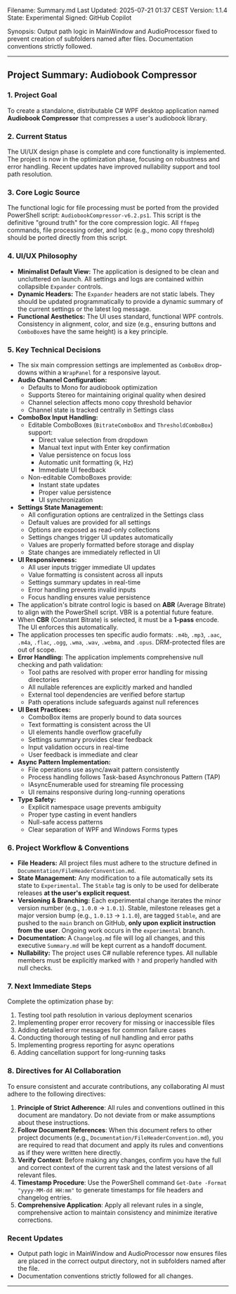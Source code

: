 Filename: Summary.md
Last Updated: 2025-07-21 01:37 CEST
Version: 1.1.4
State: Experimental
Signed: GitHub Copilot

Synopsis:
Output path logic in MainWindow and AudioProcessor fixed to prevent creation of subfolders named after files. Documentation conventions strictly followed.

---

## Project Summary: Audiobook Compressor

### 1. Project Goal
To create a standalone, distributable C# WPF desktop application named **Audiobook Compressor** that compresses a user's audiobook library.

### 2. Current Status
The UI/UX design phase is complete and core functionality is implemented. The project is now in the optimization phase, focusing on robustness and error handling. Recent updates have improved nullability support and tool path resolution.

### 3. Core Logic Source
The functional logic for file processing must be ported from the provided PowerShell script: `AudiobookCompressor-v6.2.ps1`. This script is the definitive "ground truth" for the core compression logic. All `ffmpeg` commands, file processing order, and logic (e.g., mono copy threshold) should be ported directly from this script.

### 4. UI/UX Philosophy
* **Minimalist Default View:** The application is designed to be clean and uncluttered on launch. All settings and logs are contained within collapsible `Expander` controls.
* **Dynamic Headers:** The `Expander` headers are not static labels. They should be updated programmatically to provide a dynamic summary of the current settings or the latest log message.
* **Functional Aesthetics:** The UI uses standard, functional WPF controls. Consistency in alignment, color, and size (e.g., ensuring buttons and `ComboBox`es have the same height) is a key principle.

### 5. Key Technical Decisions
* The six main compression settings are implemented as `ComboBox` drop-downs within a `WrapPanel` for a responsive layout.
* **Audio Channel Configuration:**
    * Defaults to Mono for audiobook optimization
    * Supports Stereo for maintaining original quality when desired
    * Channel selection affects mono copy threshold behavior
    * Channel state is tracked centrally in Settings class
* **ComboBox Input Handling:**
    * Editable ComboBoxes (`BitrateComboBox` and `ThresholdComboBox`) support:
        * Direct value selection from dropdown
        * Manual text input with Enter key confirmation
        * Value persistence on focus loss
        * Automatic unit formatting (k, Hz)
        * Immediate UI feedback
    * Non-editable ComboBoxes provide:
        * Instant state updates
        * Proper value persistence
        * UI synchronization
* **Settings State Management:**
    * All configuration options are centralized in the Settings class
    * Default values are provided for all settings
    * Options are exposed as read-only collections
    * Settings changes trigger UI updates automatically
    * Values are properly formatted before storage and display
    * State changes are immediately reflected in UI
* **UI Responsiveness:**
    * All user inputs trigger immediate UI updates
    * Value formatting is consistent across all inputs
    * Settings summary updates in real-time
    * Error handling prevents invalid inputs
    * Focus handling ensures value persistence
* The application's bitrate control logic is based on **ABR** (Average Bitrate) to align with the PowerShell script. VBR is a potential future feature.
* When **CBR** (Constant Bitrate) is selected, it must be a **1-pass** encode. The UI enforces this automatically.
* The application processes ten specific audio formats: `.m4b`, `.mp3`, `.aac`, `.m4a`, `.flac`, `.ogg`, `.wma`, `.wav`, `.webma`, and `.opus`. DRM-protected files are out of scope.
* **Error Handling:** The application implements comprehensive null checking and path validation:
    * Tool paths are resolved with proper error handling for missing directories
    * All nullable references are explicitly marked and handled
    * External tool dependencies are verified before startup
    * Path operations include safeguards against null references
* **UI Best Practices:**
    * ComboBox items are properly bound to data sources
    * Text formatting is consistent across the UI
    * UI elements handle overflow gracefully
    * Settings summary provides clear feedback
    * Input validation occurs in real-time
    * User feedback is immediate and clear
* **Async Pattern Implementation:**
    * File operations use async/await pattern consistently
    * Process handling follows Task-based Asynchronous Pattern (TAP)
    * IAsyncEnumerable used for streaming file processing
    * UI remains responsive during long-running operations
* **Type Safety:**
    * Explicit namespace usage prevents ambiguity
    * Proper type casting in event handlers
    * Null-safe access patterns
    * Clear separation of WPF and Windows Forms types

### 6. Project Workflow & Conventions
* **File Headers:** All project files must adhere to the structure defined in `Documentation/FileHeaderConvention.md`.
* **State Management:** Any modification to a file automatically sets its state to `Experimental`. The `Stable` tag is only to be used for deliberate releases **at the user's explicit request**.
* **Versioning & Branching:** Each experimental change iterates the minor version number (e.g., `1.0.0` -> `1.0.1`). Stable, milestone releases get a major version bump (e.g., `1.0.13` -> `1.1.0`), are tagged `Stable`, and are pushed to the `main` branch on GitHub, **only upon explicit instruction from the user**. Ongoing work occurs in the `experimental` branch.
* **Documentation:** A `Changelog.md` file will log all changes, and this executive `Summary.md` will be kept current as a handoff document.
* **Nullability:** The project uses C# nullable reference types. All nullable members must be explicitly marked with `?` and properly handled with null checks.

### 7. Next Immediate Steps
Complete the optimization phase by:
1.  Testing tool path resolution in various deployment scenarios
2.  Implementing proper error recovery for missing or inaccessible files
3.  Adding detailed error messages for common failure cases
4.  Conducting thorough testing of null handling and error paths
5.  Implementing progress reporting for async operations
6.  Adding cancellation support for long-running tasks

### 8. Directives for AI Collaboration
To ensure consistent and accurate contributions, any collaborating AI must adhere to the following directives:

1.  **Principle of Strict Adherence**: All rules and conventions outlined in this document are mandatory. Do not deviate from or make assumptions about these instructions.
2.  **Follow Document References**: When this document refers to other project documents (e.g., `Documentation/FileHeaderConvention.md`), you are required to read that document and apply its rules and conventions as if they were written here directly.
3.  **Verify Context**: Before making any changes, confirm you have the full and correct context of the current task and the latest versions of all relevant files.
4.  **Timestamp Procedure**: Use the PowerShell command `Get-Date -Format "yyyy-MM-dd HH:mm"` to generate timestamps for file headers and changelog entries.
5.  **Comprehensive Application**: Apply all relevant rules in a single, comprehensive action to maintain consistency and minimize iterative corrections.

### Recent Updates
- Output path logic in MainWindow and AudioProcessor now ensures files are placed in the correct output directory, not in subfolders named after the file.
- Documentation conventions strictly followed for all changes.

---